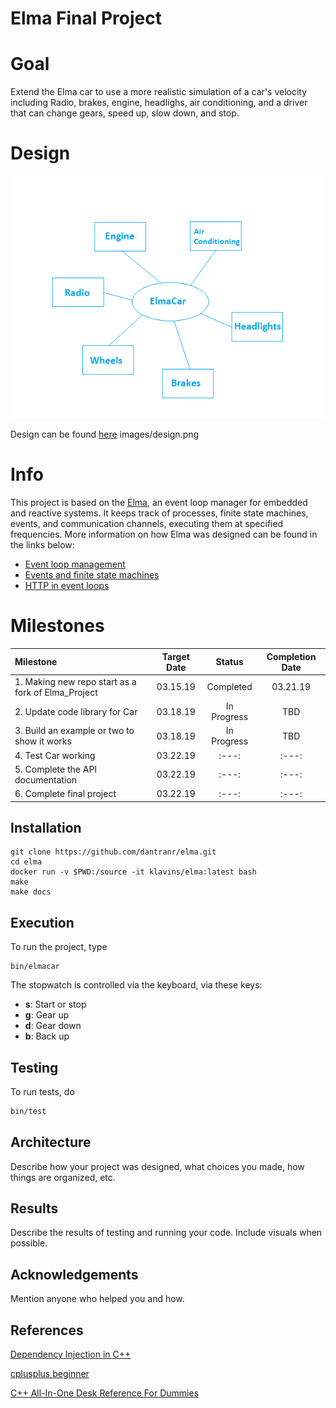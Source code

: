 Elma Final Project
===

Goal
===
Extend the Elma car to use a more realistic simulation of a car's velocity including Radio, brakes, engine, headlighs, air conditioning, and a driver that can change gears, speed up, slow down, and stop. 

Design
===

![Design][design]

[design]: https://github.com/dantranr/elma/blob/master/images/design.png "Elma Car design"

Design can be found [here](https://github.com/dantranr/elma/blob/master/images/design.png) 
images/design.png

Info
===
This project is based on the [Elma](http://klavinslab.org/elma), an event loop manager for embedded and reactive systems. It keeps track of processes, finite state machines, events, and communication channels, executing them at specified frequencies. 
More information on how Elma was designed can be found in the links below:
- [Event loop management](https://github.com/klavins/ECEP520/tree/master/week_6)
- [Events and finite state machines](https://github.com/klavins/ECEP520/tree/master/week_7)
- [HTTP in event loops](https://github.com/klavins/ECEP520/blob/master/week_8)


Milestones
===

|Milestone                                          | Target Date   | Status    | Completion Date|
|:---                                               | :---:         | :---:     |   :---:        |
|1. Making new repo start as a fork of Elma_Project |03.15.19       |Completed  | 03.21.19       |
|2. Update code library for Car                     |03.18.19       |In Progress|   TBD          |
|3. Build an example or two to show it works        |03.18.19       |In Progress|   TBD          |
|4. Test Car working                                |03.22.19       | :---:     |   :---:        |
|5. Complete the API documentation                  |03.22.19       | :---:     |   :---:        |
|6. Complete final project                          |03.22.19       | :---:     |   :---:        |


Installation
---

    git clone https://github.com/dantranr/elma.git
    cd elma
    docker run -v $PWD:/source -it klavins/elma:latest bash
    make
    make docs


Execution
---
To run the project, type

    bin/elmacar

The stopwatch is controlled via the keyboard, via these keys:
- **s**: Start or stop
- **g**: Gear up
- **d**: Gear down
- **b**: Back up

Testing
---
To run tests, do
```bash
bin/test
```

Architecture
---
Describe how your project was designed, what choices you made, how things are organized, etc.

Results
---
Describe the results of testing and running your code. Include visuals when possible.

Acknowledgements
---
Mention anyone who helped you and how.

References
---

[Dependency Injection in C++](https://vladris.com/blog/2016/07/06/dependency-injection-in-c.html)

[cplusplus beginner](http://www.cplusplus.com/forum/beginner/216417/)

[C++ All-In-One Desk Reference For Dummies](https://www.amazon.com/All-One-Desk-Reference-Dummies/dp/0470317353)



